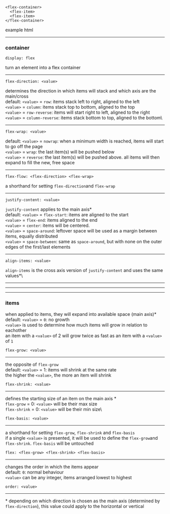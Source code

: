 ```
<flex-container>
  <flex-item>
  <flex-item>
</flex-container>
```
example html

---

### container
```
display: flex
```
turn an element into a flex container

---
```
flex-direction: <value>
```
determines the direction in which items will stack and which axis are the main/cross\
default: ```<value>``` = ```row```: items stack left to right, aligned to the left\
```<value>``` = ```column```: items stack top to bottom, aligned to the top\
```<value>``` = ```row-reverse```: items will start right to left, aligned to the right\
```<value>``` = ```column-reverse```: items stack bottom to top, aligned to the bottom\

---
```
flex-wrap: <value>
```
default: ```<value>``` = ```nowrap```: when a minimum width is reached, items will start to go off the page\
```<value>``` = ```wrap```: the last item(s) will be pushed below\
```<value>``` = ```reverse```: the last item(s) will be pushed above. all items will then expand to fill the new, free space

---
```
flex-flow: <flex-direction> <flex-wrap>
```
a shorthand for setting ```flex-direction```and ```flex-wrap```

---
```
justify-content: <value>
```
```justify-content``` applies to the main axis\*\
default: ```<value>``` = ```flex-start```: items are aligned to the start\
```<value>``` = ```flex-end```: items aligned to the end\
```<value>``` = ```center```: items will be centered.\
```<value>``` = ```space-around```: leftover space will be used as a margin between items, equally distributed\
```<value>``` = ```space-between```: same as ```space-around```, but with none on the outer edges of the first/last elements

---
```
align-items: <value>
```
```align-items``` is the cross axis version of ```justify-content``` and uses the same values\*\

---
---
---
### items
when applied to items, they will expand into available space (main axis)\*\
default: ```<value>``` = ```0```: no growth\
```<value>``` is used to determine how much items will grow in relation to eachother\
an item with a ```<value>``` of 2 will grow twice as fast as an item with a ```<value>``` of ```1```
```
flex-grow: <value>
```
---
the opposite of ```flex-grow```\
default: ```<value>```  = 1: items will shrink at the same rate\
the higher the ```<value>```, the more an item will shrink
```
flex-shrink: <value>
```
---
defines the starting size of an item on the main axis \*\
```flex-grow``` = 0: ```<value>``` will be their max size\
```flex-shrink``` = 0: ```<value>``` will be their min size\
```
flex-basis: <value>
```
---
a shorthand for setting ```flex-grow```, ```flex-shrink``` and ```flex-basis```\
if a single ```<value>``` is presented, it will be used to define the ```flex-grow```and ```flex-shrink```. ```flex-basis``` will be untouched
```
flex: <flex-grow> <flex-shrink> <flex-basis>
```
---
changes the order in which the items appear\
default: ```0```: normal behaviour\
```<value>``` can be any integer, items arranged lowest to highest
```
order: <value>
```
---

\* depending on which direction is chosen as the main axis (determined by ```flex-direction```), this value could apply to the horizontal or vertical
